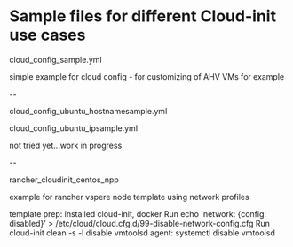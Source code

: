 # Sample files for different Cloud-init use cases

cloud_config_sample.yml

simple example for cloud config - for customizing of AHV VMs for example

--

cloud_config_ubuntu_hostnamesample.yml

cloud_config_ubuntu_ipsample.yml

not tried yet...work in progress

--

rancher_cloudinit_centos_npp

example for rancher vspere node template using network profiles

template prep: 
installed cloud-init, docker
Run echo 'network: {config: disabled}' > /etc/cloud/cloud.cfg.d/99-disable-network-config.cfg
Run  cloud-init clean -s -l
disable vmtoolsd agent: systemctl disable vmtoolsd